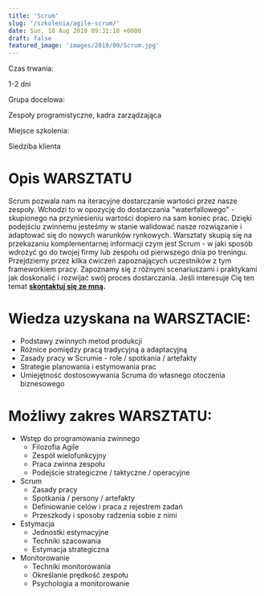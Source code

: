```yaml
---
title: 'Scrum'
slug: '/szkolenia/agile-scrum/'
date: Sun, 18 Aug 2019 09:31:18 +0000
draft: false
featured_image: 'images/2019/09/Scrum.jpg'
---
```


Czas trwania:

1-2 dni

Grupa docelowa:

Zespoły programistyczne, kadra zarządzająca

Miejsce szkolenia:

Siedziba klienta

Opis WARSZTATU
==============

Scrum pozwala nam na iteracyjne dostarczanie wartości przez nasze zespoły. Wchodzi to w opozycję do dostarczania "waterfallowego" - skupionego na przyniesieniu wartości dopiero na sam koniec prac. Dzięki podejściu zwinnemu jesteśmy w stanie walidować nasze rozwiązanie i adaptować się do nowych warunków rynkowych. Warsztaty skupią się na przekazaniu komplementarnej informacji czym jest Scrum - w jaki sposób wdrożyć go do twojej firmy lub zespołu od pierwszego dnia po treningu. Przejdziemy przez kilka ćwiczeń zapoznających uczestników z tym frameworkiem pracy. Zapoznamy się z różnymi scenariuszami i praktykami jak doskonalić i rozwijać swój proces dostarczania. Jeśli interesuje Cię ten temat **[skontaktuj się ze mną](/kontakt).**

Wiedza uzyskana na WARSZTACIE:
==============================

*   Podstawy zwinnych metod produkcji
*   Różnice pomiędzy pracą tradycyjną a adaptacyjną
*   Zasady pracy w Scrumie - role / spotkania / artefakty
*   Strategie planowania i estymowania prac
*   Umiejętność dostosowywania Scruma do własnego otoczenia biznesowego

Możliwy zakres WARSZTATU:
=========================

*   Wstęp do programowania zwinnego
    *   Filozofia Agile
    *   Zespół wielofunkcyjny
    *   Praca zwinna zespołu
    *   Podejście strategiczne / taktyczne / operacyjne
*   Scrum
    *   Zasady pracy
    *   Spotkania / persony / artefakty
    *   Definiowanie celów i praca z rejestrem zadań
    *   Przeszkody i sposoby radzenia sobie z nimi
*   Estymacja
    *   Jednostki estymacyjne
    *   Techniki szacowania
    *   Estymacja strategiczna
*   Monitorowanie
    *   Techniki monitorowania
    *   Określanie prędkość zespołu
    *   Psychologia a monitorowanie